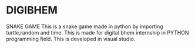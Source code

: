 # DIGIBHEM
SNAKE GAME 
This is a snake game made in python by importing turtle,random and time.
This is made for digital bhem internship in PYTHON programming field.
This is developed in visual studio.
